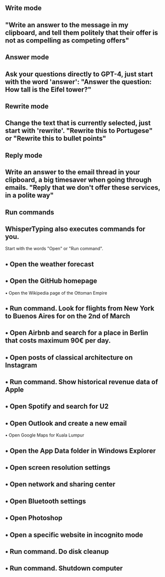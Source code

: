 ## Write mode

## "Write an answer to the message in my clipboard, and tell them politely that their offer is not as compelling as competing offers"

## Answer mode

## Ask your questions directly to GPT-4, just start with the word 'answer': "Answer the question: How tall is the Eifel tower?"

## Rewrite mode

## Change the text that is currently selected, just start with 'rewrite'. "Rewrite this to Portugese" or "Rewrite this to bullet points"

## Reply mode

## Write an answer to the email thread in your clipboard, a big timesaver when going through emails. "Reply that we don't offer these services, in a polite way"

## Run commands

## WhisperTyping also executes commands for you.  
Start with the words "Open" or "Run command".

## • Open the weather forecast

## • Open the GitHub homepage  
• Open the Wikipedia page of the Ottoman Empire

## • Run command. Look for flights from New York to Buenos Aires for on the 2nd of March

## • Open Airbnb and search for a place in Berlin that costs maximum 90€ per day.

## • Open posts of classical architecture on Instagram

## • Run command. Show historical revenue data of Apple

## • Open Spotify and search for U2

## • Open Outlook and create a new email  
• Open Google Maps for Kuala Lumpur

## • Open the App Data folder in Windows Explorer

## • Open screen resolution settings

## • Open network and sharing center

## • Open Bluetooth settings

## • Open Photoshop

## • Open a specific website in incognito mode

## • Run command. Do disk cleanup

## • Run command. Shutdown computer
